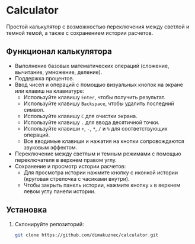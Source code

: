 # Calculator

Простой калькулятор с возможностью переключения между светлой и темной темой, а также с сохранением истории расчетов.

## Функционал калькулятора

- Выполнение базовых математических операций (сложение, вычитание, умножение, деление).
- Поддержка процентов.
- Ввод чисел и операций с помощью визуальных кнопок на экране или клавиш на клавиатуре:
  - Используйте клавишу `Enter`, чтобы получить результат.
  - Используйте клавишу `Backspace`, чтобы удалить последний символ.
  - Используйте клавишу `C` для очистки экрана.
  - Используйте клавишу `.` для ввода десятичной точки.
  - Используйте клавиши `+`, `-`, `*`, `/` и `%` для соответствующих операций.
  - Все вводимые клавиши и нажатия на кнопки сопровождаются звуковым эффектом.
- Переключение между светлым и темным режимами с помощью переключателя в верхнем правом углу.
- Сохранение и просмотр истории расчетов:
  - Для просмотра истории нажмите кнопку с иконкой истории (круговая стрелочка с часиками внутри).
  - Чтобы закрыть панель истории, нажмите кнопку `x` в верхнем левом углу панели истории.

## Установка

1. Склонируйте репозиторий:
   ```bash
   git clone https://github.com/dimakuznec/calculator.git
   ```
